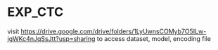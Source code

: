 # EXP_CTC

visit https://drive.google.com/drive/folders/1LyUwnsCOMyb7O5ILw-jgWKc4nJqSsJtt?usp=sharing
to access dataset, model, encoding file
